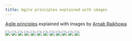 ```yaml
---
title: Agile principles explained with images
---
```


[Agile principles](https://agilemanifesto.org/principles.html) explained with images by [Arnab Rajkhowa](https://medium.com/@arnabrajkhowa)


<img src="https://miro.medium.com/max/1400/1*d2kTDUzkbsO3_72qjRErSA.png">

<img src="https://miro.medium.com/max/1400/1*CnFcd4XPKvkjQtVOfp3k6w.png">

<img src="https://miro.medium.com/max/1400/1*hONQzwNS8hEqD9VrECJcIg.png">

<img src="https://miro.medium.com/max/1400/1*Tt2TFSb9nxVWYGGjDUxcIg.png">

<img src="https://miro.medium.com/max/1400/1*EbvUmcUpbHsAeiAX3o9ggw.png">

<img src="https://miro.medium.com/max/1400/1*B2KuqLiqGtwJcWwDekDkrA.png">

<img src="https://miro.medium.com/max/1400/1*W_A1txsP27YiSL9mpBEVaQ.png">

<img src="https://miro.medium.com/max/1400/1*HrnYk0cbt-SnMdKY5j5pDA.png">

<img src="https://miro.medium.com/max/1400/1*InY2qrl9TPkUITuM7uJw8w.png">

<img src="https://miro.medium.com/max/1400/1*E4xM4YumiGQAzlE6Yy95Fg.png">

<img src="https://miro.medium.com/max/1400/1*VztCxHDAwbW1wCzqxJQTYQ.png">

<img src="https://miro.medium.com/max/1400/1*0aBkMOLiUbtORRsDCxzOag.png">
